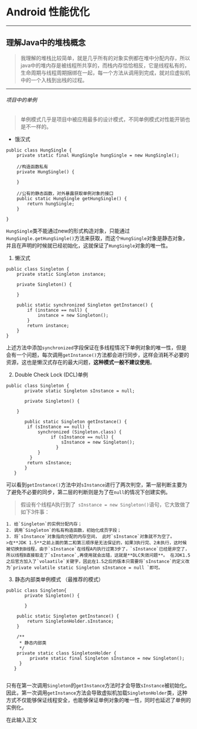 ﻿# Android 性能优化



---

## 理解Java中的堆栈概念
> 我理解的堆栈比较简单，就是几乎所有的对象实例都在堆中分配内存，所以java中的堆内存是被线程所共享的，而栈内存恰恰相反，它是线程私有的，生命周期与线程周期捆绑在一起，每一个方法从调用到完成，就对应虚拟机中的一个入栈到出栈的过程。 


----------


###### 项目中的单例
> 单例模式几乎是项目中被应用最多的设计模式，不同单例模式对性能开销也是不一样的。

 - 饿汉式
```
public class HungSingle {
    private static final HungSingle hungSingle = new HungSingle();

    //构造函数私有
    private HungSingle() {

    }

    //公有的静态函数，对外暴露获取单例对象的接口
    public static HungSingle getHungSingle() {
        return hungSingle;
    }

}
```
`HungSingle`类不能通过new的形式构造对象，只能通过`HungSingle.getHungSingle()`方法来获取，而这个`HungSingle`对象是静态对象，并且在声明的时候就已经初始化，这就保证了`HungSingle`对象的唯一性。

 1. 懒汉式
```
public class Singleton {
    private static Singleton instance;

    private Singleton() {
        
    }

    public static synchronized Singleton getInstance() {
        if (instance == null) {
            instance = new Singleton();
        }
        return instance;
    }
}
```
上述方法中添加`synchronized`字段保证在多线程情况下单例对象的唯一性，但是会有一个问题，每次调用`getInstance()`方法都会进行同步，这样会消耗不必要的资源，这也是懒汉式存在的最大问题，**这种模式一般不建议使用**。

 2. Double Check Lock (DCL)单例
 ```
public class Singleton {
        private static Singleton sInstance = null;

        private Singleton() {
        
     }

        public static Singleton getInstance() {
         if (sInstance == null) {
             synchronized (Singleton.class) {
                  if (sInstance == null) {
                      sInstance = new Singleton();
                    }
             }
          }
         return sInstance;
        }
    }
 
 ```
 可以看到`getInstance()`方法中对`sInstance`进行了两次判空，第一层判断主要为了避免不必要的同步，第二层的判断则是为了在`null`的情况下创建实例。
 
 >假设有个线程A执行到了` sInstance = new Singleton()`语句，它大致做了如下3件事：
 
 
    1. 给`Singleton`的实例分配内存；
    2. 调用`Singleton`的私有构造函数，初始化成员字段；
    3. 将`sInstance`对象指向分配的内存空间， 此时`sInstance`对象就不为空了。           
    >在**JDK 1.5**之前上面的第二和第三顺序是无法保证的，如果3执行完、2未执行，这时候被切换到B线程，由于`sInstance`在线程A内执行过第3步了，`sInstance`已经是非空了，所以线程B直接取走了`sInstance`,再使用就会出错，这就是**DLC失效问题**。 在JDK1.5之后官方加入了`volaatile`关键字，因此在1.5之后的版本只需要将`sInstance`的定义改为`private volatile static Singleton sInstance = null `即可。
    
    
    

 3. 静态内部类单例模式 （最推荐的模式）
 ```
 public class Singleton{
        private Singleton() {

        }

     public static Singleton getInstance() {
         return SingletonHolder.sInstance;
     }

     /**
      * 静态内部类
      */
     private static class SingletonHolder {
          private static final Singleton sInstance = new Singleton();
      }
    }

 
 ```
 只有在第一次调用`Singleton`的`getInstance`方法时才会导致`sInstance`被初始化。因此，第一次调用`getInstance`方法会导致虚拟机加载`SingletonHolder`类，这种方式不仅能够保证线程安全，也能够保证单例对象的唯一性，同时也延迟了单例的实例化。
 
 
 
在此输入正文




